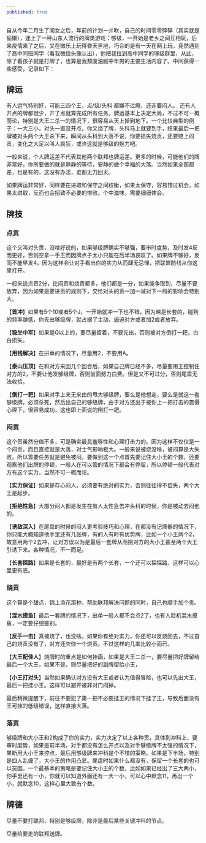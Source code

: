 ```yaml
---
published: true
---
```

自从今年二月生了闺女之后，年前的计划一并吹，自己的时间零零碎碎（其实就是偷懒），迷上了一种山东人流行的牌类游戏：够级，一开始是老乡之间互相玩，后来疫情来了之后，又在微乐上玩得昏天黑地，巧合的是有一天在网上玩，竟然遇到了高中同班同学（看我微信头像认出），他把我拉到高中同学的够级群里，从此，除了看孩子就是打牌了，也算是我颓废油腻中年男的主要生活内容了。中间获得一些感受，记录如下：

## 牌运

有人运气特别好，可能三四个王，点/烧/头科 都嫌不过瘾，还非要闷人。 还有人开点的牌都很少，开了点就算完成所有任务。牌运基本上决定大局，不过不可一概而论，特别是大王二杀一的情况下，很容易从天上掉到地下。一个比较典型的例子：一大三小，对头一直没开点，你又烧了牌，头科马上就要到手，结果最后一把牌被对头两个大王杀下来，瞬间从头科到大落不说，你要损失烧贡，还要赔上闷贡，变化之大足以叫人疯狂，或许这就是够级的魅力吧。

一般来说，个人牌运差不代表其他两个联邦也牌运差。更多的时候，可能他们的牌非常好，你所要做的就是静静的等待，安静的做个幸福的大落。当然如果全部都差，也是有的，这没有办法，谁都无力回天。

如果牌运非常好，同样要在进取和保守之间权衡，如果太保守，容易错过机会，如果太进取，反而也会招致不必要的惨败。个中滋味，需要细细体会。

## 牌技

### 点贡

这个又叫对头贡，没啥好说的，如果够级牌确实不够强，要审时度势，及时发4反而更好，否则空拿一手王而因牌点子太小只能在后半场哀叹了。如果牌不够好，反而不能早发4，因为这样会让对手看出你的实力从而肆无忌惮，把联盟防线从你这里打开。

一般来说点贡2分，比闷贡和烧贡都多，他们都是一分，如果能争取到，尽量不要放弃，因为如果是要进贡的规则下，交给对头的贡一加一减对下一局的影响会特别大。

【**首冲**】如果有5个10或者5个J，一开始就冲一下也不错，因为越是长套的，碰到的频率越低，你先出够级牌，就占据了主动，逼迫对方或者加2或者放弃。

【**稳坐中军**】如果是Q以上的，要尽量留着，不要先出，否则被对方倒打一耙，白白损失。

【**用钱解决**】在拼单的情况下，尽量用2，不要用A。

【**泰山压顶**】在和对方来回几个回合后，如果自己牌已经不多，尽量要用王控制住对方的2，不要让他发够级牌，否则前面努力白费。但是又不可过分，否则尾盘无法收拾。

【**倒打一耙**】如果对手上来无来由的甩大够级牌，要么是他想走，要么是就这一套够级牌，必须杀死，然后出自己的够级牌，由于对方还出于被你上一把打击的震慑心理下，很容易成功，这也即上面说的倒打一耙。

### 闷贡

这个贡虽然分值不多，可是确实最具羞辱性和心理打击力的。因为这样不仅仅是一个闷贡，而且直接就是大落，对士气影响极大。一般来说被烧没啥，被闷算是大失败。所以首要任务就是避免被闷，要做到这一个点首先要记住大小王的个数，还要观察他们出牌的停顿，一般人在可以管的情况下都会有停留，所以停顿一般代表对方有这个实力，当然不可一概而论。

【**实力保证**】如果是存心闷人，必须要有绝对的实力，否则往往得不偿失，两个大王是起步。

【**拒绝性急**】大部分闷人都是发生在有人太性急去冲头科的时候，你是被动去闷他的。

【**诱敌深入**】在尾盘的时候的闷人更考验技巧和心理，在都没有记牌器的情况下，你只能大概知道他手里还有几张牌，有的人有时有优势牌，比如一个小王两个2，故意用两个2去冲，让对方误以为是最后一套牌从而把对方的大小王甚至两个大王引诱下来。各种情况，不一而足。

【**长套探路**】如果是长套的，最好是有两个长套，一个还可以探探路，这样可以心里更有底。

### 烧贡

这个算是个甜点，锦上添花那种，帮助联邦解决问题的同时，自己也顺手加个贡。

【**混水摸鱼**】最后一套牌的情况下，出单一般人都不会点2了，也有人趁机混水摸鱼，一定要仔细鉴别。

【**反手一击**】真被烧了，也没啥，如果你有绝对实力，你还可以反烧回去，不过自己的烧贡没有了，对方还欠你一个烧贡。不过这样的几率比较小而已。

【**大王配佳人**】烧牌时的重点是如何挂画，如果是大王二杀一，要尽量把好牌留给最后一个大王，如果不是，则尽量把好的副牌留给小王，

【**小王打对头**】当然如果确认对方没有大王或者认为值得冒险，也可以先出大王，最后一把挂小王。这样可以避开被非对门闷掉。

最后稍微提醒下，前往不要犯了第一把不必要挂王的情况下挂了王，导致后面没有王可挂的低级错误，这样直接大落。

### 落贡

够级牌和大小王和2构成了你的实力，实力决定了以上各种贡，具体到冲科上，要审时度势，如果是前半场，对手都没有怎么开点以及对手够级牌不太强的情况下，果断用大小王来控点，最后用够级牌来冲科是个不错的策略。如果是下半场，特别是四人乱缠了，大小王的作用凸显。尾盘时如果什么都没有，保留一个长套的也可以突围。一个最基本的策略是要记住大小王的个数，比如如果已经出了三大两小，你手里还有一小，你就可以知道外面还有一大一小，可以心中默念11，再出一个小，就默念10，这样心里大致有个数。

## 牌德

尽量不要打联邦，特别是够级牌，除非是最后某些关键冲科的节点。

尽量给要走的联邦送牌。


